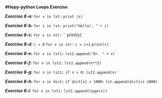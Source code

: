 **#Hopy-python Loops Exercise**

***Exercise 8-a:***
`for x in lst:`
    `print (x)`

***Exercise 8-b:***
`for i in lst:`
    `print("Hello!, " + i)`

***Exercise 8-c:***
`for x in str:`
   `` print(x)`

***Exercise 8-d:***
`c = 0`
`for x in str:`
    `c = c+1`
`print(c)`

***Exercise 8-e:***
`for x in lst1:`
    `lst2.append("Dr. " + x)`

***Exercise 8-f:***
`for n in lst1:`
    `lst2.append(n**2)`

***Exercise 8-g:***
`for n in lst1:`
    `if n > 0:`
        `lst2.append(n)`

***Exercise 8-h:***
`for x in dict:`
    `if dict[x] > 1000:`
        `lst.append(dict[x]-1000)`

***Exercise 8-i:***
`for x in lst1:`
    `lst2.append(type(x))`



